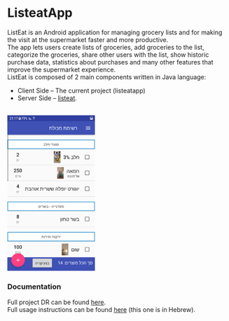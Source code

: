 # ListeatApp

ListEat is an Android application for managing grocery lists and for making the visit at the supermarket faster and more productive.
<br>
The app lets users create lists of groceries, add groceries to the list, categorize the groceries, share other users with the list, show historic purchase data, statistics about purchases and many other features that improve the supermarket experience.
<br>
ListEat is composed of 2 main components written in Java language:
* Client Side – The current project (listeatapp)
* Server Side – [listeat](https://github.com/edibusl/listeat).
<br><br>

<img src="https://github.com/edibusl/listeat/blob/master/res/screenshot_app.png" alt="drawing" width="200"/>



<br>

### Documentation
Full project DR can be found [here](https://docs.google.com/document/d/1F5KcTGH132jbna5VnG8U60d8pSnDqnSiwcFbVaLQBqc/edit?usp=sharing).
<br>
Full usage instructions can be found [here](https://docs.google.com/document/d/1icI-KCuVskpxpcb1JLeRGHXunUbtcQjWR-o8n11SJko) (this one is in Hebrew).

